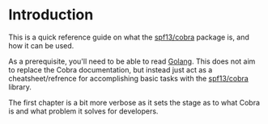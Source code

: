 # Introduction

This is a quick reference guide on what the [spf13/cobra](cobra.dev) package is,
and how it can be used.

As a prerequisite, you'll need to be able to read [Golang](go.dev). This does
not aim to replace the Cobra documentation, but instead just act as a
cheatsheet/refrence for accomplishing basic tasks with the
[spf13/cobra](cobra.dev) library.

The first chapter is a bit more verbose as it sets the stage as to what Cobra is
and what problem it solves for developers.